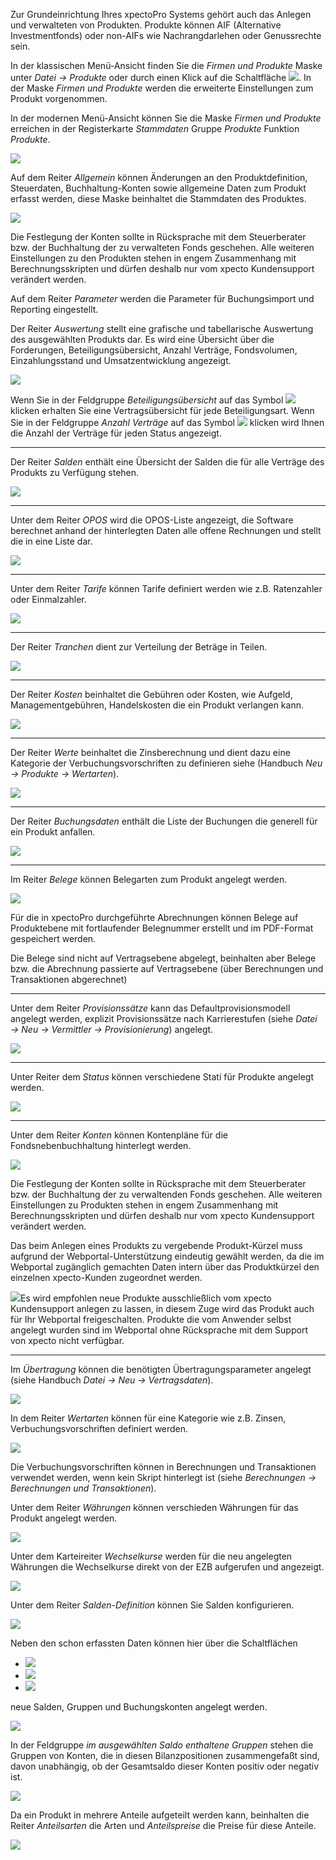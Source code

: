 Zur Grundeinrichtung Ihres xpectoPro Systems gehört auch das Anlegen und verwalteten von Produkten. Produkte können  AIF (Alternative Investmentfonds) oder non-AIFs wie Nachrangdarlehen oder Genussrechte sein. 

In der klassischen Menü-Ansicht finden Sie die *Firmen und Produkte* Maske  unter *Datei → Produkte* oder durch einen Klick auf die Schaltfläche ![](http://xpecto.github.io/docs/img/img_1461577656123.png). 
In der Maske *Firmen und Produkte* werden die erweiterte Einstellungen zum Produkt vorgenommen.

In der modernen Menü-Ansicht können Sie die Maske *Firmen und Produkte* erreichen in der Registerkarte *Stammdaten* Gruppe *Produkte* Funktion *Produkte*.

![](http://xpecto.github.io/docs/img/img_1461577830927.png)

Auf dem Reiter *Allgemein* können Änderungen an den Produktdefinition, Steuerdaten, Buchhaltung-Konten sowie allgemeine Daten zum Produkt erfasst werden, diese Maske beinhaltet die Stammdaten des Produktes.

![](http://xpecto.github.io/docs/img/img_1461578413277.png)

Die Festlegung der Konten sollte in Rücksprache mit dem Steuerberater bzw. der Buchhaltung der zu verwalteten Fonds geschehen. Alle weiteren Einstellungen zu den Produkten stehen in engem Zusammenhang mit Berechnungsskripten und dürfen deshalb nur vom xpecto Kundensupport verändert werden. 

Auf dem Reiter *Parameter* werden die Parameter für Buchungsimport und Reporting eingestellt.

Der Reiter *Auswertung* stellt eine grafische und tabellarische Auswertung des ausgewählten Produkts dar. Es wird eine Übersicht über die Forderungen, Beteiligungsübersicht, Anzahl Verträge, Fondsvolumen, Einzahlungsstand und Umsatzentwicklung angezeigt.

![](http://xpecto.github.io/docs/img/img_1461578732123.png)

Wenn Sie in der Feldgruppe  *Beteiligungsübersicht* auf das Symbol ![](http://xpecto.github.io/docs/img/img_1461578499376.png)  klicken erhalten Sie eine Vertragsübersicht für jede Beteiligungsart.
Wenn Sie in der Feldgruppe *Anzahl Verträge* auf das Symbol  ![](http://xpecto.github.io/docs/img/img_1461578510912.png) klicken wird Ihnen die Anzahl der Verträge für jeden Status angezeigt.


----------


Der Reiter *Salden* enthält eine Übersicht der Salden die für alle Verträge des Produkts zu Verfügung stehen. 

![](http://xpecto.github.io/docs/xpecto/Datei/Produkte/Menue_Salden.png)


----------


Unter dem Reiter *OPOS* wird die OPOS-Liste angezeigt, die Software berechnet anhand der hinterlegten Daten alle offene Rechnungen und stellt die in eine Liste dar. 

![](http://xpecto.github.io/docs/xpecto/Datei/Produkte/Menue_opos.png)


----------


Unter dem Reiter *Tarife* können Tarife definiert werden wie z.B. Ratenzahler oder Einmalzahler.

![](http://xpecto.github.io/docs/xpecto/Datei/Produkte/Menue_Tarife.png)


----------


Der Reiter *Tranchen* dient zur Verteilung der Beträge in Teilen.

![](http://xpecto.github.io/docs/xpecto/Datei/Produkte/Menue_Tranchen.png)


----------


Der Reiter *Kosten* beinhaltet die Gebühren oder Kosten, wie Aufgeld, Managementgebühren, Handelskosten die ein Produkt verlangen kann. 

![](http://xpecto.github.io/docs/xpecto/Datei/Produkte/Menue_Kosten.png)


----------


Der Reiter *Werte* beinhaltet die Zinsberechnung und dient dazu eine Kategorie der Verbuchungsvorschriften zu definieren siehe (Handbuch *Neu → Produkte → Wertarten*).

![](http://xpecto.github.io/docs/xpecto/Datei/Produkte/Menue_Wertarten.png)


----------


Der Reiter *Buchungsdaten* enthält die Liste der Buchungen die generell für ein Produkt anfallen. 

![](http://xpecto.github.io/docs/xpecto/Datei/Produkte/Menue_Buchungsdaten.png)


----------


Im Reiter *Belege* können Belegarten zum Produkt angelegt werden. 

![](http://xpecto.github.io/docs/xpecto/Datei/Produkte/Menue_Belege.png)

Für die in xpectoPro durchgeführte Abrechnungen können Belege auf Produktebene mit fortlaufender Belegnummer erstellt und im PDF-Format gespeichert werden. 

Die Belege sind nicht auf Vertragsebene abgelegt, beinhalten aber Belege bzw. die Abrechnung passierte auf Vertragsebene (über Berechnungen und Transaktionen abgerechnet)


----------


Unter dem Reiter *Provisionssätze* kann das Defaultprovisionsmodell angelegt werden, explizit Provisionssätze nach Karrierestufen (siehe *Datei → Neu → Vermittler → Provisionierung*) angelegt.

![](http://xpecto.github.io/docs/xpecto/Datei/Produkte/Menue_Provisionssaetze.png)


----------


Unter Reiter dem *Status* können verschiedene Statí für Produkte angelegt werden.

![](http://xpecto.github.io/docs/xpecto/Datei/Produkte/Menue_Status.png)


----------


Unter dem Reiter *Konten* können Kontenpläne für die Fondsnebenbuchhaltung hinterlegt werden. 

![](http://xpecto.github.io/docs/xpecto/Datei/Produkte/Menue_Konten.png)

Die Festlegung der Konten sollte in Rücksprache mit dem Steuerberater bzw. der Buchhaltung der zu verwaltenden Fonds geschehen. 
Alle weiteren Einstellungen zu Produkten stehen in engem Zusammenhang mit Berechnungsskripten und dürfen deshalb nur vom xpecto Kundensupport verändert werden. 

Das beim Anlegen eines Produkts zu vergebende Produkt-Kürzel muss aufgrund der Webportal-Unterstützung eindeutig gewählt werden, da die im Webportal zugänglich gemachten Daten intern über das Produktkürzel den einzelnen xpecto-Kunden zugeordnet werden. 

![](http://xpecto.github.io/docs/xpecto/Grafiken/gr_gluehbirne.jpg)Es wird empfohlen neue Produkte ausschließlich vom xpecto Kundensupport anlegen zu lassen, in diesem Zuge wird das Produkt auch für Ihr Webportal freigeschalten. Produkte die vom Anwender selbst angelegt wurden sind im Webportal ohne Rücksprache mit dem Support von xpecto nicht verfügbar.


----------


Im *Übertragung* können die benötigten Übertragungsparameter angelegt (siehe Handbuch *Datei  → Neu  → Vertragsdaten*).

![](http://xpecto.github.io/docs/xpecto/Datei/Produkte/Menue_Uebertragung.png)

In dem Reiter *Wertarten* können für eine Kategorie wie z.B. Zinsen, Verbuchungsvorschriften definiert werden. 

![](http://xpecto.github.io/docs/xpecto/Datei/Produkte/Menue_Wertarten.png)

Die Verbuchungsvorschriften können in Berechnungen und Transaktionen verwendet werden, wenn kein Skript hinterlegt ist (siehe *Berechnungen → Berechnungen und Transaktionen*).

Unter dem Reiter *Währungen* können verschieden Währungen für das Produkt angelegt werden.

![](http://xpecto.github.io/docs/xpecto/Datei/Produkte/Menue_Waehrungen.png)

Unter dem Karteireiter *Wechselkurse* werden für die neu angelegten Währungen die Wechselkurse direkt von der EZB aufgerufen und angezeigt.

![](http://xpecto.github.io/docs/xpecto/Datei/Produkte/Menue_Wechselkurse.png)

Unter dem Reiter *Salden-Definition* können Sie Salden konfigurieren. 

![](http://xpecto.github.io/docs/xpecto/Datei/Produkte/Menue_Salden.png)

Neben den schon erfassten Daten können hier über die Schaltflächen 

 - ![](http://xpecto.github.io/docs/img/img_1461582240266.png)
 - ![](http://xpecto.github.io/docs/img/img_1461581915169.png)
 - ![](http://xpecto.github.io/docs/img/img_1461581940776.png) 
 
neue Salden, Gruppen und Buchungskonten angelegt werden.

![](http://xpecto.github.io/docs/img/img_1461581709647.png)

In der Feldgruppe *im ausgewählten Saldo enthaltene Gruppen* stehen die Gruppen von Konten, die in diesen Bilanzpositionen zusammengefaßt sind, davon unabhängig, ob der Gesamtsaldo dieser Konten positiv oder negativ ist.

![](http://xpecto.github.io/docs/img/img_1461581862253.png)

Da ein Produkt  in mehrere Anteile aufgeteilt werden kann, beinhalten die Reiter *Anteilsarten* die Arten und *Anteilspreise* die Preise für diese Anteile.

![](http://xpecto.github.io/docs/xpecto/Datei/Produkte/Anteilsarten_Anteilspreise.png)

